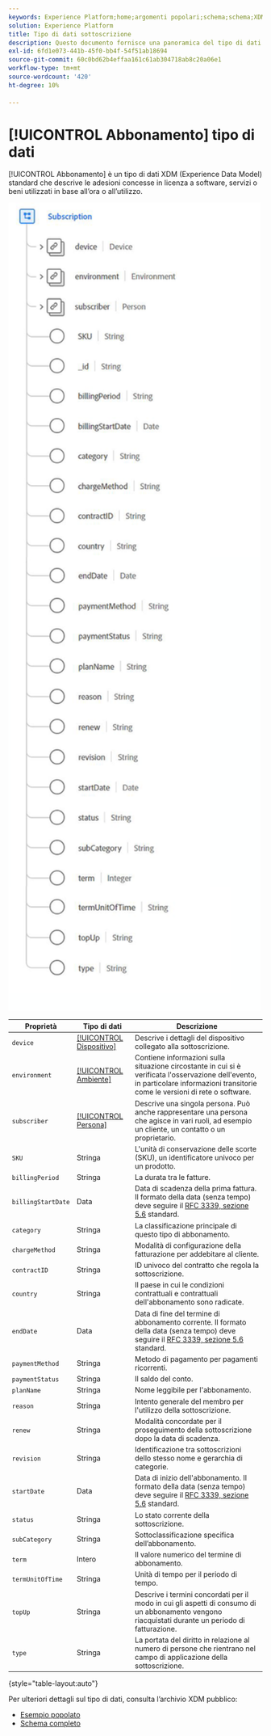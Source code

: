 ```yaml
---
keywords: Experience Platform;home;argomenti popolari;schema;schema;XDM;campi;schemi;schemi;sottoscrizione;tipo di dati;tipo di dati;tipo di dati;tipo di dati;
solution: Experience Platform
title: Tipo di dati sottoscrizione
description: Questo documento fornisce una panoramica del tipo di dati XDM (Subscription Experience Data Model).
exl-id: 6fd1e073-441b-45f0-bb4f-54f51ab18694
source-git-commit: 60c0bd62b4effaa161c61ab304718ab8c20a06e1
workflow-type: tm+mt
source-wordcount: '420'
ht-degree: 10%

---
```


# [!UICONTROL Abbonamento] tipo di dati

[!UICONTROL Abbonamento] è un tipo di dati XDM (Experience Data Model) standard che descrive le adesioni concesse in licenza a software, servizi o beni utilizzati in base all’ora o all’utilizzo.

<img src="../images/data-types/subscription-data-type.png" width="500" /><br />

| Proprietà | Tipo di dati | Descrizione |
| --- | --- | --- |
| `device` | [[!UICONTROL Dispositivo]](./device.md) | Descrive i dettagli del dispositivo collegato alla sottoscrizione. |
| `environment` | [[!UICONTROL Ambiente]](./environment.md) | Contiene informazioni sulla situazione circostante in cui si è verificata l&#39;osservazione dell&#39;evento, in particolare informazioni transitorie come le versioni di rete o software. |
| `subscriber` | [[!UICONTROL Persona]](./person.md) | Descrive una singola persona. Può anche rappresentare una persona che agisce in vari ruoli, ad esempio un cliente, un contatto o un proprietario. |
| `SKU` | Stringa | L&#39;unità di conservazione delle scorte (SKU), un identificatore univoco per un prodotto. |
| `billingPeriod` | Stringa | La durata tra le fatture. |
| `billingStartDate` | Data | Data di scadenza della prima fattura. Il formato della data (senza tempo) deve seguire il [RFC 3339, sezione 5.6](https://tools.ietf.org/html/rfc3339#section-5.6) standard. |
| `category` | Stringa | La classificazione principale di questo tipo di abbonamento. |
| `chargeMethod` | Stringa | Modalità di configurazione della fatturazione per addebitare al cliente. |
| `contractID` | Stringa | ID univoco del contratto che regola la sottoscrizione. |
| `country` | Stringa | Il paese in cui le condizioni contrattuali e contrattuali dell&#39;abbonamento sono radicate. |
| `endDate` | Data | Data di fine del termine di abbonamento corrente. Il formato della data (senza tempo) deve seguire il [RFC 3339, sezione 5.6](https://tools.ietf.org/html/rfc3339#section-5.6) standard. |
| `paymentMethod` | Stringa | Metodo di pagamento per pagamenti ricorrenti. |
| `paymentStatus` | Stringa | Il saldo del conto. |
| `planName` | Stringa | Nome leggibile per l&#39;abbonamento. |
| `reason` | Stringa | Intento generale del membro per l&#39;utilizzo della sottoscrizione. |
| `renew` | Stringa | Modalità concordate per il proseguimento della sottoscrizione dopo la data di scadenza. |
| `revision` | Stringa | Identificazione tra sottoscrizioni dello stesso nome e gerarchia di categorie. |
| `startDate` | Data | Data di inizio dell&#39;abbonamento. Il formato della data (senza tempo) deve seguire il [RFC 3339, sezione 5.6](https://tools.ietf.org/html/rfc3339#section-5.6) standard. |
| `status` | Stringa | Lo stato corrente della sottoscrizione. |
| `subCategory` | Stringa | Sottoclassificazione specifica dell’abbonamento. |
| `term` | Intero | Il valore numerico del termine di abbonamento. |
| `termUnitOfTime` | Stringa | Unità di tempo per il periodo di tempo. |
| `topUp` | Stringa | Descrive i termini concordati per il modo in cui gli aspetti di consumo di un abbonamento vengono riacquistati durante un periodo di fatturazione. |
| `type` | Stringa | La portata del diritto in relazione al numero di persone che rientrano nel campo di applicazione della sottoscrizione. |

{style=&quot;table-layout:auto&quot;}

Per ulteriori dettagli sul tipo di dati, consulta l’archivio XDM pubblico:

* [Esempio popolato](https://github.com/adobe/xdm/blob/master/components/datatypes/industry-verticals/subscription.example.1.json)
* [Schema completo](https://github.com/adobe/xdm/blob/master/components/datatypes/industry-verticals/subscription.schema.json)
